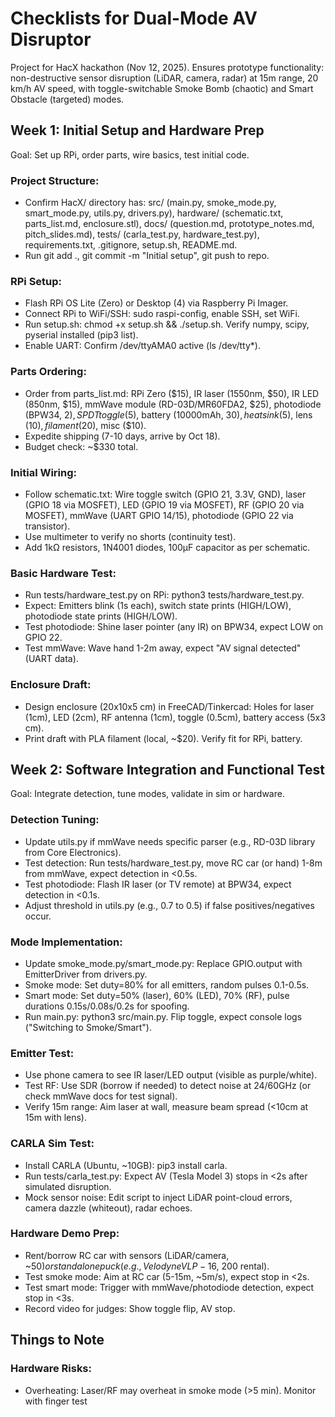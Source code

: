 # Checklists for Dual-Mode AV Disruptor

Project for HacX hackathon (Nov 12, 2025). Ensures prototype functionality: non-destructive sensor disruption (LiDAR, camera, radar) at 15m range, 20 km/h AV speed, with toggle-switchable Smoke Bomb (chaotic) and Smart Obstacle (targeted) modes.

## Week 1: Initial Setup and Hardware Prep
Goal: Set up RPi, order parts, wire basics, test initial code.

### Project Structure:
- Confirm HacX/ directory has: src/ (main.py, smoke_mode.py, smart_mode.py, utils.py, drivers.py), hardware/ (schematic.txt, parts_list.md, enclosure.stl), docs/ (question.md, prototype_notes.md, pitch_slides.md), tests/ (carla_test.py, hardware_test.py), requirements.txt, .gitignore, setup.sh, README.md.
- Run git add ., git commit -m "Initial setup", git push to repo.

### RPi Setup:
- Flash RPi OS Lite (Zero) or Desktop (4) via Raspberry Pi Imager.
- Connect RPi to WiFi/SSH: sudo raspi-config, enable SSH, set WiFi.
- Run setup.sh: chmod +x setup.sh && ./setup.sh. Verify numpy, scipy, pyserial installed (pip3 list).
- Enable UART: Confirm /dev/ttyAMA0 active (ls /dev/tty*).

### Parts Ordering:
- Order from parts_list.md: RPi Zero ($15), IR laser (1550nm, $50), IR LED (850nm, $15), mmWave module (RD-03D/MR60FDA2, $25), photodiode (BPW34, $2), SPDT toggle ($5), battery (10000mAh, $30), heatsink ($5), lens ($10), filament ($20), misc ($10).
- Expedite shipping (7-10 days, arrive by Oct 18).
- Budget check: ~$330 total.

### Initial Wiring:
- Follow schematic.txt: Wire toggle switch (GPIO 21, 3.3V, GND), laser (GPIO 18 via MOSFET), LED (GPIO 19 via MOSFET), RF (GPIO 20 via MOSFET), mmWave (UART GPIO 14/15), photodiode (GPIO 22 via transistor).
- Use multimeter to verify no shorts (continuity test).
- Add 1kΩ resistors, 1N4001 diodes, 100µF capacitor as per schematic.

### Basic Hardware Test:
- Run tests/hardware_test.py on RPi: python3 tests/hardware_test.py.
- Expect: Emitters blink (1s each), switch state prints (HIGH/LOW), photodiode state prints (HIGH/LOW).
- Test photodiode: Shine laser pointer (any IR) on BPW34, expect LOW on GPIO 22.
- Test mmWave: Wave hand 1-2m away, expect "AV signal detected" (UART data).

### Enclosure Draft:
- Design enclosure (20x10x5 cm) in FreeCAD/Tinkercad: Holes for laser (1cm), LED (2cm), RF antenna (1cm), toggle (0.5cm), battery access (5x3 cm).
- Print draft with PLA filament (local, ~$20). Verify fit for RPi, battery.

## Week 2: Software Integration and Functional Test
Goal: Integrate detection, tune modes, validate in sim or hardware.

### Detection Tuning:
- Update utils.py if mmWave needs specific parser (e.g., RD-03D library from Core Electronics).
- Test detection: Run tests/hardware_test.py, move RC car (or hand) 1-8m from mmWave, expect detection in <0.5s.
- Test photodiode: Flash IR laser (or TV remote) at BPW34, expect detection in <0.1s.
- Adjust threshold in utils.py (e.g., 0.7 to 0.5) if false positives/negatives occur.

### Mode Implementation:
- Update smoke_mode.py/smart_mode.py: Replace GPIO.output with EmitterDriver from drivers.py.
- Smoke mode: Set duty=80% for all emitters, random pulses 0.1-0.5s.
- Smart mode: Set duty=50% (laser), 60% (LED), 70% (RF), pulse durations 0.15s/0.08s/0.2s for spoofing.
- Run main.py: python3 src/main.py. Flip toggle, expect console logs ("Switching to Smoke/Smart").

### Emitter Test:
- Use phone camera to see IR laser/LED output (visible as purple/white).
- Test RF: Use SDR (borrow if needed) to detect noise at 24/60GHz (or check mmWave docs for test signal).
- Verify 15m range: Aim laser at wall, measure beam spread (<10cm at 15m with lens).

### CARLA Sim Test:
- Install CARLA (Ubuntu, ~10GB): pip3 install carla.
- Run tests/carla_test.py: Expect AV (Tesla Model 3) stops in <2s after simulated disruption.
- Mock sensor noise: Edit script to inject LiDAR point-cloud errors, camera dazzle (whiteout), radar echoes.

### Hardware Demo Prep:
- Rent/borrow RC car with sensors (LiDAR/camera, ~$50) or standalone puck (e.g., Velodyne VLP-16, ~$200 rental).
- Test smoke mode: Aim at RC car (5-15m, ~5m/s), expect stop in <2s.
- Test smart mode: Trigger with mmWave/photodiode detection, expect stop in <3s.
- Record video for judges: Show toggle flip, AV stop.

## Things to Note

### Hardware Risks:
- Overheating: Laser/RF may overheat in smoke mode (>5 min). Monitor with finger test
